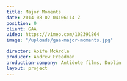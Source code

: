 ```yaml
---
title: Major Moments
date: 2014-08-02 04:06:14 Z
position: 0
client: GAA
video: https://vimeo.com/102391864
image: "/uploads/gaa-major-moments.jpg"

director: Aoife McArdle
producer: Andrew Freedman
production-company: Antidote films, Dublin
layout: project
---
```


